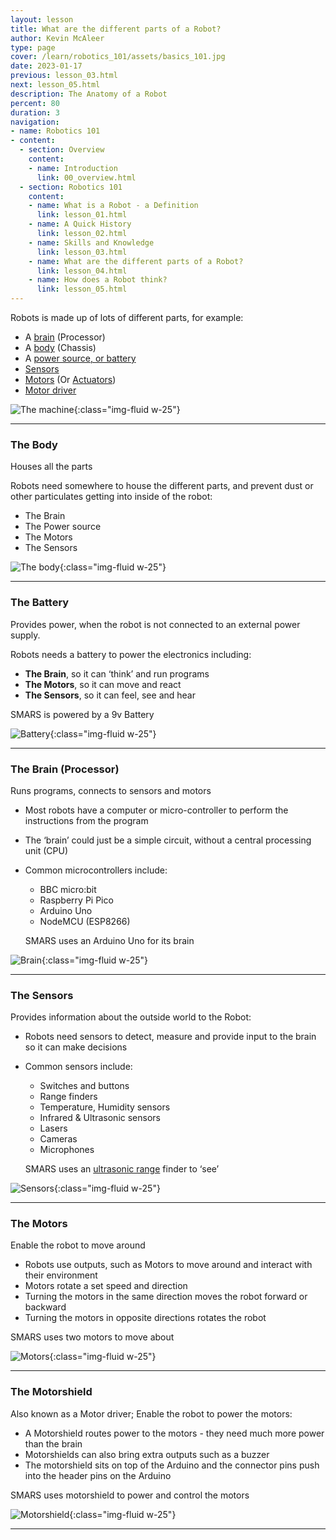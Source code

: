 ```yaml
---
layout: lesson
title: What are the different parts of a Robot?
author: Kevin McAleer
type: page
cover: /learn/robotics_101/assets/basics_101.jpg
date: 2023-01-17
previous: lesson_03.html
next: lesson_05.html
description: The Anatomy of a Robot
percent: 80
duration: 3
navigation:
- name: Robotics 101
- content:
  - section: Overview
    content:
    - name: Introduction
      link: 00_overview.html
  - section: Robotics 101
    content:
    - name: What is a Robot - a Definition
      link: lesson_01.html
    - name: A Quick History
      link: lesson_02.html
    - name: Skills and Knowledge
      link: lesson_03.html
    - name: What are the different parts of a Robot?
      link: lesson_04.html
    - name: How does a Robot think?
      link: lesson_05.html
---
```



Robots is made up of lots of different parts, for example:

- A [brain](#the-brain-(processor)) (Processor)
- A [body](#the-body) (Chassis)
- A [power source, or battery](#the-battery)
- [Sensors](#the-sensors)
- [Motors](#the-motors) (Or [Actuators](/resources/glossary#actuator))
- [Motor driver](#the-motorshield)

![The machine](assets/parts_01.jpg){:class="img-fluid w-25"}

---

### The Body

Houses all the parts

Robots need somewhere to house the different parts, and prevent dust or other particulates getting into inside of the robot:

- The Brain
- The Power source
- The Motors
- The Sensors

![The body](assets/parts_02.jpg){:class="img-fluid w-25"}

---

### The Battery

Provides power, when the robot is not connected to an external power supply.

Robots needs a battery to power the electronics including:

- **The Brain**, so it can ‘think’ and run programs
- **The Motors**, so it can move and react
- **The Sensors**, so it can feel, see and hear

SMARS is powered by a 9v Battery

![Battery](assets/parts_03.jpg){:class="img-fluid w-25"}

---

### The Brain (Processor)

Runs programs, connects to sensors and motors

- Most robots have a computer or micro-controller to perform the instructions from the program
- The ‘brain’ could just be a simple circuit, without a central processing unit (CPU)
- Common microcontrollers include:
  - BBC micro:bit
  - Raspberry Pi Pico
  - Arduino Uno
  - NodeMCU (ESP8266)

  SMARS uses an Arduino Uno for its brain

![Brain](assets/parts_04.jpg){:class="img-fluid w-25"}

  ---

### The Sensors

Provides information about the outside world to the Robot:

- Robots need sensors to detect, measure and provide input to the brain so it can make decisions
- Common sensors include:
  - Switches and buttons
  - Range finders
  - Temperature, Humidity sensors
  - Infrared & Ultrasonic sensors
  - Lasers
  - Cameras
  - Microphones

  SMARS uses an [ultrasonic range](/resources/glossary#ultrasonic) finder to ‘see’

![Sensors](assets/parts_05.jpg){:class="img-fluid w-25"}

---

### The Motors

Enable the robot to move around

- Robots use outputs, such as Motors to move around and interact with their environment
- Motors rotate a set speed and direction
- Turning the motors in the same direction moves the robot forward or backward
- Turning the motors in opposite directions rotates the robot

SMARS uses two motors to move about

![Motors](assets/parts_06.jpg){:class="img-fluid w-25"}

---

### The Motorshield

Also known as a Motor driver; Enable the robot to power the motors:

- A Motorshield routes power to the motors - they need much more power than the brain
- Motorshields can also bring extra outputs such as a buzzer
- The motorshield sits on top of the Arduino and the connector pins push into the header pins on the Arduino

SMARS uses motorshield to power and control the motors

![Motorshield](assets/parts_07.jpg){:class="img-fluid w-25"}

---
